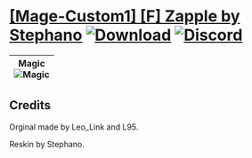 # [\[Mage-Custom1\] \[F\] Zapple by Stephano](https://github.com/Klokinator/FE-Repo/tree/main/Battle%20Animations/Magi%20-%20Nature-Type/%5BMage-Custom1%5D%20%5BF%5D%20Zapple%20by%20Stephano) [![Download](https://img.shields.io/badge/Download--red?style=social&logo=github)](https://minhaskamal.github.io/DownGit/#/home?url=https://github.com/Klokinator/FE-Repo/tree/main/Battle%20Animations/Magi%20-%20Nature-Type/%5BMage-Custom1%5D%20%5BF%5D%20Zapple%20by%20Stephano) [![Discord](https://img.shields.io/badge/Discord--blue?style=social&logo=discord)](https://discord.gg/C7VNGnyTPA)

| <b>Magic</b><br/><img alt="Magic" src="https://raw.githubusercontent.com/Klokinator/FE-Repo/main/Battle%20Animations/Magi%20-%20Nature-Type/%5BMage-Custom1%5D%20%5BF%5D%20Zapple%20by%20Stephano/6.%20Magic/Magic.gif"/> |
| :---: |

## Credits

Orginal made by Leo_Link and L95.

Reskin by Stephano.

